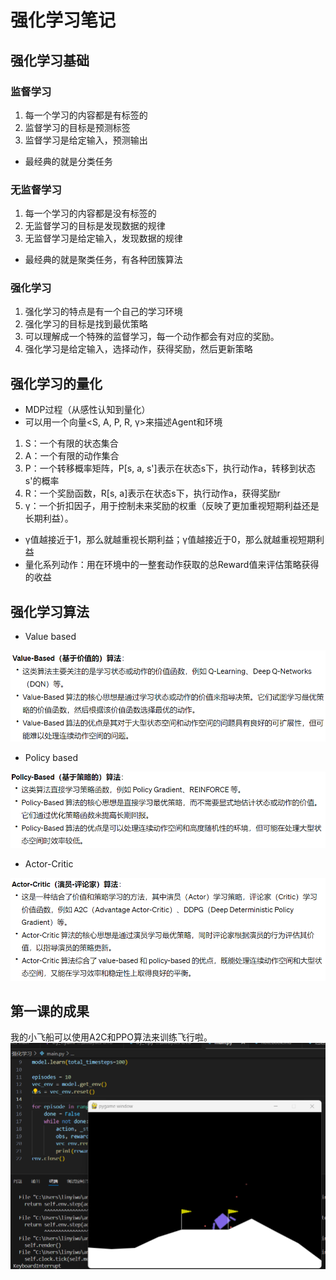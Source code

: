 # 强化学习笔记
## 强化学习基础
### 监督学习
1. 每一个学习的内容都是有标签的
2. 监督学习的目标是预测标签
3. 监督学习是给定输入，预测输出
- 最经典的就是分类任务
### 无监督学习
1. 每一个学习的内容都是没有标签的
2. 无监督学习的目标是发现数据的规律
3. 无监督学习是给定输入，发现数据的规律
- 最经典的就是聚类任务，有各种团簇算法
### 强化学习
1. 强化学习的特点是有一个自己的学习环境
2. 强化学习的目标是找到最优策略
3. 可以理解成一个特殊的监督学习，每一个动作都会有对应的奖励。
4. 强化学习是给定输入，选择动作，获得奖励，然后更新策略

## 强化学习的量化
- MDP过程（从感性认知到量化）
- 可以用一个向量<S, A, P, R, γ>来描述Agent和环境
1. S：一个有限的状态集合
2. A：一个有限的动作集合
3. P：一个转移概率矩阵，P[s, a, s']表示在状态s下，执行动作a，转移到状态s'的概率
4. R：一个奖励函数，R[s, a]表示在状态s下，执行动作a，获得奖励r
5. γ：一个折扣因子，用于控制未来奖励的权重（反映了更加重视短期利益还是长期利益）。
- γ值越接近于1，那么就越重视长期利益；γ值越接近于0，那么就越重视短期利益
- 量化系列动作：用在环境中的一整套动作获取的总Reward值来评估策略获得的收益

## 强化学习算法
- Value based

![alt text](./图片/value_based.png)
- Policy based

![alt text](./图片/policy_based.png)
- Actor-Critic

![alt text](./图片/actor_critic.png)

## 第一课的成果
我的小飞船可以使用A2C和PPO算法来训练飞行啦。
![img](./图片/小飞船.png)